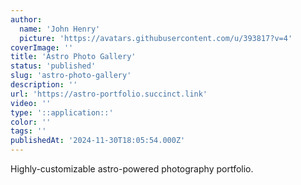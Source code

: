 ```yaml
---
author:
  name: 'John Henry'
  picture: 'https://avatars.githubusercontent.com/u/393817?v=4'
coverImage: ''
title: 'Astro Photo Gallery'
status: 'published'
slug: 'astro-photo-gallery'
description: ''
url: 'https://astro-portfolio.succinct.link'
video: ''
type: '::application::'
color: ''
tags: ''
publishedAt: '2024-11-30T18:05:54.000Z'
---
```


Highly-customizable astro-powered photography portfolio.
